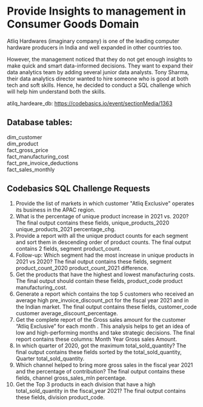 
# Provide Insights to management in Consumer Goods Domain
Atliq Hardwares (imaginary company) is one of the leading computer hardware producers in India and well expanded in other countries too.

However, the management noticed that they do not get enough insights to make quick and smart data-informed decisions. They want to expand their data analytics team by adding several junior data analysts. Tony Sharma, their data analytics director wanted to hire someone who is good at both tech and soft skills. Hence, he decided to conduct a SQL challenge which will help him understand both the skills.

atilq_hardeare_db: https://codebasics.io/event/sectionMedia/1363

## Database tables:

dim_customer</br>
dim_product</br>
fact_gross_price</br>
fact_manufacturing_cost</br>
fact_pre_invoice_deductions</br>
fact_sales_monthly</br>

## Codebasics SQL Challenge Requests
1. Provide the list of markets in which customer "Atliq Exclusive" operates its business in the APAC region.
2. What is the percentage of unique product increase in 2021 vs. 2020? The final output contains these fields, unique_products_2020 unique_products_2021 percentage_chg.
3. Provide a report with all the unique product counts for each segment and sort them in descending order of product counts. 
The final output contains 2 fields, segment product_count.
4. Follow-up: Which segment had the most increase in unique products in 2021 vs 2020? The final output contains these fields,
segment product_count_2020 product_count_2021 difference.
5. Get the products that have the highest and lowest manufacturing costs. The final output should contain these fields, product_code product manufacturing_cost.
6. Generate a report which contains the top 5 customers who received an average high pre_invoice_discount_pct for the fiscal year 2021 and in the Indian market. 
The final output contains these fields, customer_code customer average_discount_percentage.
7. Get the complete report of the Gross sales amount for the customer “Atliq Exclusive” for each month . This analysis helps to get an idea of low and high-performing months and take strategic decisions. 
The final report contains these columns: Month Year Gross sales Amount.
8. In which quarter of 2020, got the maximum total_sold_quantity? The final output contains these fields sorted by the total_sold_quantity, 
Quarter total_sold_quantity.
9. Which channel helped to bring more gross sales in the fiscal year 2021 and the percentage of contribution? The final output contains these fields, channel gross_sales_mln percentage.
10. Get the Top 3 products in each division that have a high total_sold_quantity in the fiscal_year 2021? The final output contains these fields,
division product_code.
